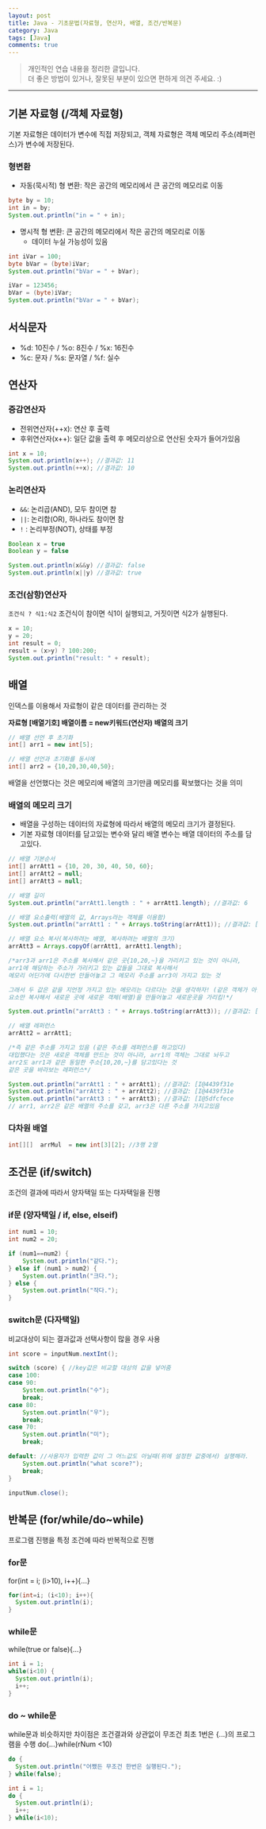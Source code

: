 ```yaml
---
layout: post
title: Java - 기초문법(자료형, 연산자, 배열, 조건/반복문)
category: Java
tags: [Java]
comments: true
---
```


> 개인적인 연습 내용을 정리한 글입니다.      
> 더 좋은 방법이 있거나, 잘못된 부분이 있으면 편하게 의견 주세요. :)

<hr>

## 기본 자료형 (/객체 자료형)

기본 자료형은 데이터가 변수에 직접 저장되고, 객체 자료형은 객체 메모리 주소(레퍼런스)가 변수에 저장된다.

### 형변환

- 자동(묵시적) 형 변환: 작은 공간의 메모리에서 큰 공간의 메모리로 이동

```java
byte by = 10;
int in = by;
System.out.println("in = " + in);
```


- 명시적 형 변환: 큰 공간의 메모리에서 작은 공간의 메모리로 이동
  - 데이터 누실 가능성이 있음

```java
int iVar = 100;
byte bVar = (byte)iVar;
System.out.println("bVar = " + bVar);

iVar = 123456;
bVar = (byte)iVar;
System.out.println("bVar = " + bVar);
```


## 서식문자

- %d: 10진수 / %o: 8진수 / %x: 16진수
- %c: 문자 / %s: 문자열 / %f: 실수


## 연산자

### 증감연산자
- 전위연산자(++x): 연산 후 출력
- 후위연산자(x++): 일단 값을 출력 후 메모리상으로 연산된 숫자가 들어가있음

```java
int x = 10;
System.out.println(x++); //결과값: 11
System.out.println(++x); //결과값: 10
```


### 논리연산자

- `&&`: 논리곱(AND), 모두 참이면 참
- `||`: 논리합(OR), 하나라도 참이면 참
- `!` : 논리부정(NOT), 상태를 부정

```java
Boolean x = true
Boolean y = false

System.out.println(x&&y) //결과값: false
System.out.println(x||y) //결과값: true
```


### 조건(삼항)연산자


`조건식 ? 식1:식2`
조건식이 참이면 식1이 실행되고, 거짓이면 식2가 실행된다.

```java
x = 10;
y = 20;
int result = 0;
result = (x>y) ? 100:200;
System.out.println("result: " + result);
```

## 배열

인덱스를 이용해서 자료형이 같은 데이터를 관리하는 것

**자료형 [배열기호] 배열이름 = new키워드(연산자) 배열의 크기**

```java
// 배열 선언 후 초기화
int[] arr1 = new int[5];

// 배열 선언과 초기화를 동시에
int[] arr2 = {10,20,30,40,50};
```

배열을 선언했다는 것은 메모리에 배열의 크기만큼 메모리를 확보했다는 것을 의미


### 배열의 메모리 크기

- 배열을 구성하는 데이터의 자료형에 따라서 배열의 메모리 크기가 결정된다.
- 기본 자료형 데이터를 담고있는 변수와 달리 배열 변수는 배열 데이터의 주소를 담고있다.

```java
// 배열 기본순서
int[] arrAtt1 = {10, 20, 30, 40, 50, 60};
int[] arrAtt2 = null;
int[] arrAtt3 = null;

// 배열 길이
System.out.println("arrAtt1.length : " + arrAtt1.length); //결과값: 6

// 배열 요소출력(배열의 값, Arrays라는 객체를 이용함)
System.out.println("arrAtt1 : " + Arrays.toString(arrAtt1)); //결과값: [10,20,30,40,50]

// 배열 요소 복사(복사하려는 배열, 복사하려는 배열의 크기)
arrAtt3 = Arrays.copyOf(arrAtt1, arrAtt1.length);

/*arr3과 arr1은 주소를 복사해서 같은 곳{10,20,~}을 가리키고 있는 것이 아니라,
arr1에 해당하는 주소가 가리키고 있는 값들을 그대로 복사해서
메모리 어딘가에 다시한번 만들어놓고 그 메모리 주소를 arr3이 가지고 있는 것

그래서 두 값은 같을 지언정 가지고 있는 메모리는 다르다는 것을 생각하자! (같은 객체가 아님)
요소만 복사해서 새로운 곳에 새로운 객체(배열)을 만들어놓고 새로운곳을 가리킴!*/

System.out.println("arrAtt3 : " + Arrays.toString(arrAtt3)); //결과값: [10,20,30,40,50]

// 배열 레퍼런스
arrAtt2 = arrAtt1;

/*즉 같은 주소를 가지고 있음 (같은 주소를 레퍼런스를 하고있다)
대입했다는 것은 새로운 객체를 만드는 것이 아니라, arr1의 객체는 그대로 놔두고
arr2도 arr1과 같은 동일한 주소{10,20,~}를 담고있다는 것
같은 곳을 바라보는 레퍼런스*/

System.out.println("arrAtt1 : " + arrAtt1); //결과값: [I@4439f31e
System.out.println("arrAtt2 : " + arrAtt2); //결과값: [I@4439f31e
System.out.println("arrAtt3 : " + arrAtt3); //결과값: [I@5dfcfece
// arr1, arr2은 같은 배열의 주소를 갖고, arr3은 다른 주소를 가지고있음
```


### 다차원 배열

```java
int[][]  arrMul  = new int[3][2]; //3행 2열
```


## 조건문 (if/switch)

조건의 결과에 따라서 양자택일 또는 다자택일을 진행

### if문 (양자택일 / if, else, elseif)

```java
int num1 = 10;
int num2 = 20;

if (num1==num2) {
	System.out.println("같다.");
} else if (num1 > num2) {
	System.out.println("크다.");
} else {
	System.out.println("작다.");
}
```

### switch문 (다자택일)

비교대상이 되는 결과값과 선택사항이 많을 경우 사용


```java
int score = inputNum.nextInt();

switch (score) { //key값은 비교할 대상의 값을 넣어줌
case 100:
case 90:
	System.out.println("수");
	break;
case 80:
	System.out.println("우");
	break;
case 70:
	System.out.println("미");
	break;

default: //사용자가 입력한 값이 그 어느값도 아닐때(위에 설정한 값중에서) 실행해라.
	System.out.println("what score?");
	break;
}

inputNum.close();
```


## 반복문 (for/while/do~while)

프로그램 진행을 특정 조건에 따라 반복적으로 진행

### for문

for(int = i; (i>10), i++){...}

```java
for(int=i; (i<10); i++){
  System.out.println(i);
}
```

### while문

while(true or false){...}

```java
int i = 1;
while(i<10) {
  System.out.println(i);
  i++;
}
```

### do ~ while문

while문과 비슷하지만 차이점은 조건결과와 상관없이 무조건 최초 1번은 {...}의 프로그램을 수행
do{...}while(rNum <10)

```java
do {
  System.out.println("어쨌든 무조건 한번은 실행된다.");
} while(false);
```
```Java
int i = 1;
do {
  System.out.println(i);
  i++;
} while(i<10);
```
